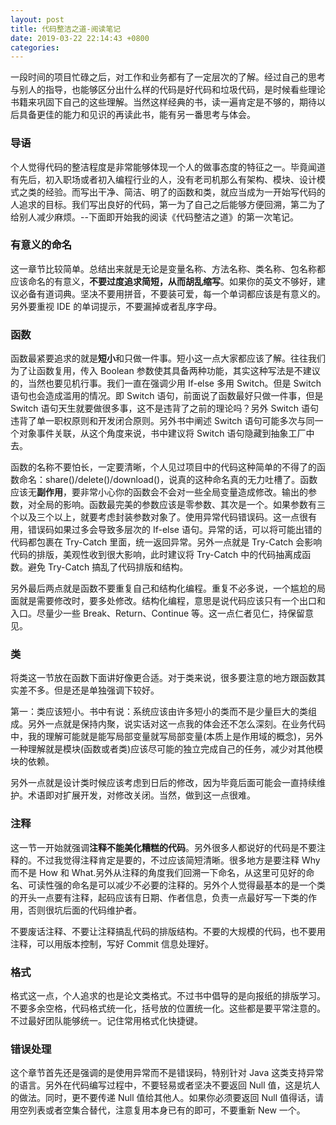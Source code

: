 ```yaml
---
layout: post
title: 代码整洁之道-阅读笔记
date: 2019-03-22 22:14:43 +0800
categories: 
---
```


一段时间的项目忙碌之后，对工作和业务都有了一定层次的了解。经过自己的思考与别人的指导，也能够区分出什么样的代码是好代码和垃圾代码，是时候看些理论书籍来巩固下自己的这些理解。当然这样经典的书，读一遍肯定是不够的，期待以后具备更佳的能力和见识的再读此书，能有另一番思考与体会。

### 导语

个人觉得代码的整洁程度是非常能够体现一个人的做事态度的特征之一。毕竟闻道有先后，初入职场或者初入编程行业的人，没有老司机那么有架构、模块、设计模式之类的经验。而写出干净、简洁、明了的函数和类，就应当成为一开始写代码的人追求的目标。我们写出良好的代码，第一为了自己之后能够方便回溯，第二为了给别人减少麻烦。--下面即开始我的阅读《代码整洁之道》的第一次笔记。

### 有意义的命名

这一章节比较简单。总结出来就是无论是变量名称、方法名称、类名称、包名称都应该命名的有意义，**不要过度追求简短，从而胡乱缩写**。如果你的英文不够好，建议必备有道词典。坚决不要用拼音，不要装可爱，每一个单词都应该是有意义的。另外要重视 IDE 的单词提示，不要漏掉或者乱序字母。

### 函数

函数最紧要追求的就是**短小**和只做一件事。短小这一点大家都应该了解。往往我们为了让函数复用，传入 Boolean 参数使其具备两种功能，其实这种写法是不建议的，当然也要见机行事。我们一直在强调少用 If-else 多用 Switch。但是 Switch 语句也会造成滥用的情况。即 Switch 语句，前面说了函数最好只做一件事，但是 Switch 语句天生就要做很多事，这不是违背了之前的理论吗？另外 Switch 语句违背了单一职权原则和开发闭合原则。另外书中阐述 Switch 语句可能多次与同一个对象事件关联，从这个角度来说，书中建议将 Switch 语句隐藏到抽象工厂中去。

函数的名称不要怕长，一定要清晰，个人见过项目中的代码这种简单的不得了的函数命名：share()/delete()/download()，说真的这种命名真的无力吐槽了。函数应该无**副作用**，要非常小心你的函数会不会对一些全局变量造成修改。输出的参数，对全局的影响。函数最完美的参数应该是零参数、其次是一个。如果参数有三个以及三个以上，就要考虑封装参数对象了。使用异常代码错误码。这一点很有用，错误码如果过多会导致多层次的 If-else 语句。异常的话，可以将可能出错的代码都包裹在 Try-Catch 里面，统一返回异常。另外一点就是 Try-Catch 会影响代码的排版，美观性收到很大影响，此时建议将 Try-Catch 中的代码抽离成函数。避免 Try-Catch 搞乱了代码排版和结构。

另外最后两点就是函数不要重复自己和结构化编程。重复不必多说，一个尴尬的局面就是需要修改时，要多处修改。结构化编程，意思是说代码应该只有一个出口和入口。尽量少一些 Break、Return、Continue 等。这一点仁者见仁，持保留意见。

### 类

将类这一节放在函数下面讲好像更合适。对于类来说，很多要注意的地方跟函数其实差不多。但是还是单独强调下较好。

第一：类应该短小。书中有说：系统应该由许多短小的类而不是少量巨大的类组成。另外一点就是保持内聚，说实话对这一点我的体会还不怎么深刻。在业务代码中，我的理解可能就是能写局部变量就写局部变量(本质上是作用域的概念)，另外一种理解就是模块(函数或者类)应该尽可能的独立完成自己的任务，减少对其他模块的依赖。

另外一点就是设计类时候应该考虑到日后的修改，因为毕竟后面可能会一直持续维护。术语即对扩展开发，对修改关闭。当然，做到这一点很难。

### 注释

这一节一开始就强调**注释不能美化糟糕的代码**。另外很多人都说好的代码是不要注释的。不过我觉得注释肯定是要的，不过应该简短清晰。很多地方是要注释 Why 而不是 How 和 What.另外从注释的角度我们回溯一下命名，从这里可见好的命名、可读性强的命名是可以减少不必要的注释的。另外个人觉得最基本的是一个类的开头一点要有注释，起码应该有日期、作者信息，负责一点最好写一下类的作用，否则很坑后面的代码维护者。

不要废话注释、不要让注释搞乱代码的排版结构。不要的大规模的代码，也不要用注释，可以用版本控制，写好 Commit 信息处理好。

### 格式

格式这一点，个人追求的也是论文类格式。不过书中倡导的是向报纸的排版学习。不要多余空格，代码格式统一化，括号放的位置统一化。这些都是要平常注意的。不过最好团队能够统一。记住常用格式化快捷键。

### 错误处理

这个章节首先还是强调的是使用异常而不是错误码，特别针对 Java 这类支持异常的语言。另外在代码编写过程中，不要轻易或者坚决不要返回 Null 值，这是坑人的做法。同时，更不要传递 Null 值给其他人。如果你必须要返回 Null 值得话，请用空列表或者空集合替代，注意复用本身已有的即可，不要重新 New 一个。